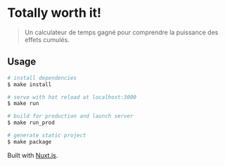 # Totally worth it!

> Un calculateur de temps gagné pour comprendre la puissance des effets cumulés.

## Usage

```bash
# install dependencies
$ make install

# serve with hot reload at localhost:3000
$ make run

# build for production and launch server
$ make run_prod

# generate static project
$ make package
```

Built with [Nuxt.js](https://nuxtjs.org).
